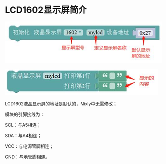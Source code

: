 # LCD1602显示屏简介

![&#x56FE;2.8-1](../../../.gitbook/assets/image168.jpg)

![&#x56FE;2.8-2](../../../.gitbook/assets/image170.jpg)

LCD1602液晶显示屏的地址是默认的，Mixly中无需修改；

模块的引脚接线为：

SCL：与A5相连；

SDA：与A4相连；

VCC：与电源管脚相连；

GND：与地管脚相连。

